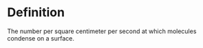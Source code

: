 # Definition

The number per square centimeter per second at which molecules condense
on a surface.
